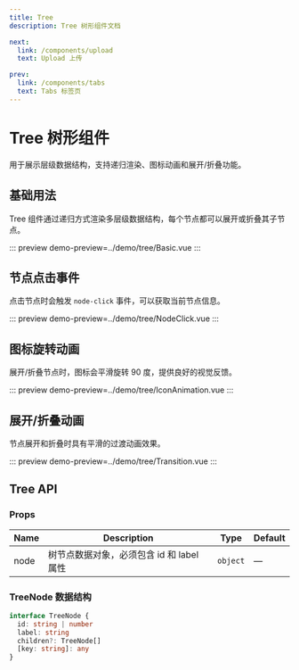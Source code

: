 ```yaml
---
title: Tree
description: Tree 树形组件文档

next:
  link: /components/upload
  text: Upload 上传

prev:
  link: /components/tabs
  text: Tabs 标签页
---
```


# Tree 树形组件

用于展示层级数据结构，支持递归渲染、图标动画和展开/折叠功能。

## 基础用法

Tree 组件通过递归方式渲染多层级数据结构，每个节点都可以展开或折叠其子节点。

::: preview
demo-preview=../demo/tree/Basic.vue
:::

## 节点点击事件

点击节点时会触发 `node-click` 事件，可以获取当前节点信息。

::: preview
demo-preview=../demo/tree/NodeClick.vue
:::

## 图标旋转动画

展开/折叠节点时，图标会平滑旋转 90 度，提供良好的视觉反馈。

::: preview
demo-preview=../demo/tree/IconAnimation.vue
:::

## 展开/折叠动画

节点展开和折叠时具有平滑的过渡动画效果。

::: preview
demo-preview=../demo/tree/Transition.vue
:::

## Tree API

### Props

| Name | Description | Type | Default |
| ---- | ----------- | ---- | ------- |
| node | 树节点数据对象，必须包含 id 和 label 属性 | `object` | — |

### TreeNode 数据结构

```typescript
interface TreeNode {
  id: string | number
  label: string
  children?: TreeNode[]
  [key: string]: any
}